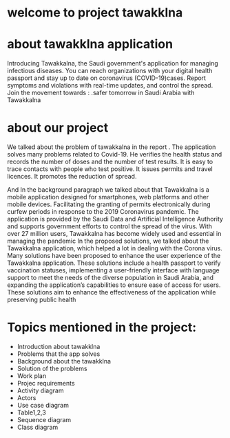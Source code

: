 # welcome to project tawakklna

# about tawakklna application
 
Introducing Tawakkalna, the Saudi government's application for
managing infectious diseases. You can reach organizations with
your digital health passport and stay up
to date on coronavirus
(COVID-19)cases. Report symptoms and violations with real-time
updates, and control the spread. Join the movement towards :
.safer tomorrow in Saudi Arabia with Tawakkalna
# about our project

We talked about the problem of tawakkalna in the report . The application solves many problems related to Covid-19. He verifies the health status and records the number of doses and the number of test results. It is easy to trace contacts with people who test positive. It issues permits and travel licences. It promotes the reduction of spread.

And In the background paragraph we talked about that Tawakkalna is a mobile application designed for smartphones, web platforms and other mobile devices. Facilitating the granting of permits electronically during curfew periods in response to the 2019 Coronavirus pandemic. The application is provided by the Saudi Data and Artificial Intelligence Authority and supports government efforts to control the spread of the virus. With over 27 million users, Tawakkalna has become widely used and essential in managing the pandemic
 In the proposed solutions, we talked about the Tawakkalna application, which helped a lot in dealing with the Corona virus. Many solutions have been proposed to enhance the user experience of the Tawakkalna application. These solutions include a health passport to verify vaccination statuses, implementing a user-friendly interface with language support to meet the needs of the diverse population in Saudi Arabia, and expanding the application’s capabilities to ensure ease of access for users. These solutions aim to enhance the effectiveness of the application while preserving public health

 
# Topics mentioned in the project:
* Introduction about tawakklna
* Problems that the app solves
* Background about the tawakklna
* Solution of the problems
* Work plan
* Projec requirements
* Activity diagram
* Actors
* Use case diagram
* Table1,2,3
* Sequence diagram
* Class diagram



 
